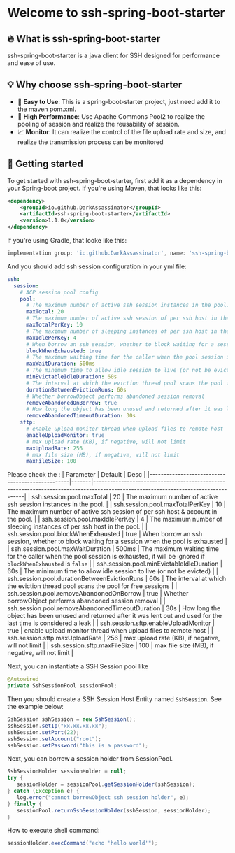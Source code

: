 # Welcome to ssh-spring-boot-starter

## :fire: What is ssh-spring-boot-starter
ssh-spring-boot-starter is a java client for SSH designed for performance and ease of use.

## :bulb: Why choose ssh-spring-boot-starter
+ 🎯 **Easy to Use**: This is a spring-boot-starter project, just need add it to the maven pom.xml.
+ 🚀 **High Performance**: Use Apache Commons Pool2 to realize the pooling of session and realize the reusability of session.
+ 📈 **Monitor**: It can realize the control of the file upload rate and size, and realize the transmission process can be monitored

## 👣 Getting started

To get started with ssh-spring-boot-starter, first add it as a dependency in your Spring-boot project. 
If you're using Maven, that looks like this:

```xml
<dependency>
    <groupId>io.github.DarkAssassinator</groupId>
    <artifactId>ssh-spring-boot-starter</artifactId>
    <version>1.1.0</version>
</dependency>
```
If you're using Gradle, that looke like this:
```gradle
implementation group: 'io.github.DarkAssassinator', name: 'ssh-spring-boot-starter', version: '1.0.0'
```
And you should add ssh session configuration in your yml file:
```yml
ssh:
  session:
    # ACP session pool config
    pool:
      # The maximum number of active ssh session instances in the pool.
      maxTotal: 20
      # The maximum number of active ssh session of per ssh host in the pool.
      maxTotalPerKey: 10
      # The maximum number of sleeping instances of per ssh host in the pool.
      maxIdlePerKey: 4
      # When borrow an ssh session, whether to block waiting for a session when the pool is exhausted
      blockWhenExhausted: true
      # The maximum waiting time for the caller when the pool session is exhausted, it will be ignored if blockWhenExhausted is false
      maxWaitDuration: 500ms
      # The minimum time to allow idle session to live (or not be evicted)
      minEvictableIdleDuration: 60s
      # The interval at which the eviction thread pool scans the pool for free sessions
      durationBetweenEvictionRuns: 60s
      # Whether borrowObject performs abandoned session removal
      removeAbandonedOnBorrow: true
      # How long the object has been unused and returned after it was lent out and used for the last time is considered a leak
      removeAbandonedTimeoutDuration: 30s
    sftp:
      # enable upload monitor thread when upload files to remote host
      enableUploadMonitor: true
      # max upload rate (KB), if negative, will not limit
      maxUploadRate: 256
      # max file size (MB), if negative, will not limit
      maxFileSize: 100
```
Please check the :
|                       Parameter                        |  Default  |                                                                Desc                                                                 |
|-------------------------------------------------|-------|-----------------------------------------------------------------------------------------------------------------------------------|
| ssh.session.pool.maxTotal                       | 20    | The maximum number of active ssh session instances in the pool.                                                                   |
| ssh.session.pool.maxTotalPerKey                 | 10    | The maximum number of active ssh session of per ssh host & account in the pool.                                                   |
| ssh.session.pool.maxIdlePerKey                  | 4     | The maximum number of sleeping instances of per ssh host in the pool.                                                             |
| ssh.session.pool.blockWhenExhausted             | true  | When borrow an ssh session, whether to block waiting for a session when the pool is exhausted                                     |
| ssh.session.pool.maxWaitDuration                | 500ms | The maximum waiting time for the caller when the pool session is exhausted, it will be ignored if `blockWhenExhausted` is `false` |
| ssh.session.pool.minEvictableIdleDuration       | 60s   | The minimum time to allow idle session to live (or not be evicted)                                                                |
| ssh.session.pool.durationBetweenEvictionRuns    | 60s   | The interval at which the eviction thread pool scans the pool for free sessions                                                   |
| ssh.session.pool.removeAbandonedOnBorrow        | true  | Whether borrowObject performs abandoned session removal                                                                           |
| ssh.session.pool.removeAbandonedTimeoutDuration | 30s   | How long the object has been unused and returned after it was lent out and used for the last time is considered a leak            |
| ssh.session.sftp.enableUploadMonitor            | true  | enable upload monitor thread when upload files to remote host                                                                     |
| ssh.session.sftp.maxUploadRate                  | 256   | max upload rate (KB), if negative, will not limit                                                                                 |
| ssh.session.sftp.maxFileSize                    | 100   | max file size (MB), if negative, will not limit                                                                                   |

Next, you can instantiate a SSH Session pool like
```java
@Autowired
private SshSessionPool sessionPool;
```
Then you should create a SSH Session Host Entity named `SshSession`. See the example below:
```java
SshSession sshSession = new SshSession();
sshSession.setIp("xx.xx.xx.xx");
sshSession.setPort(22);
sshSession.setAccount("root");
sshSession.setPassword("this is a password");
```
Next, you can borrow a session holder from SessionPool.
```java
SshSessionHolder sessionHolder = null;
try {
   sessionHolder = sessionPool.getSessionHolder(sshSession);
} catch (Exception e) {
   log.error("cannot borrowObject ssh session holder", e);
} finally {
   sessionPool.returnSshSessionHolder(sshSession, sessionHolder);
}
```
How to execute shell command:
```java
sessionHolder.execCommand("echo 'hello world'");
```


